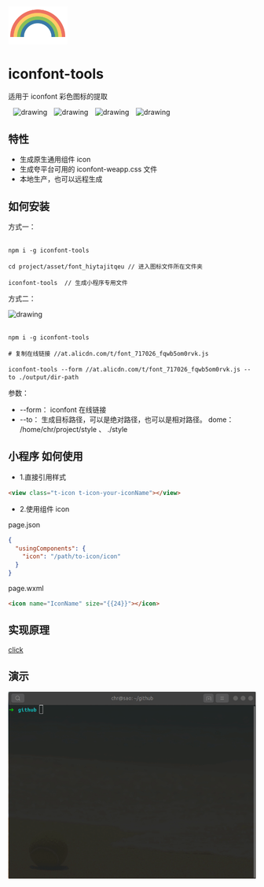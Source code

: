 <img src="docs/rainbow.png" width="120" />

# iconfont-tools

适用于 iconfont 彩色图标的提取

<div>
<img src="https://raw.githubusercontent.com/HuaRongSAO/iconfont-tools/HEAD/docs/iconfont.png" alt="drawing" width="60" style="margin-left: 10px;"/>
<img src="https://raw.githubusercontent.com/HuaRongSAO/iconfont-tools/HEAD/docs/snowflake-skinny.png" alt="drawing" width="60" style="margin-left: 10px;"/>
<img src="https://raw.githubusercontent.com/HuaRongSAO/iconfont-tools/HEAD/docs/temperature-thermometerhot.png" alt="drawing" width="60" style="margin-left: 10px;"/>
<img src="https://raw.githubusercontent.com/HuaRongSAO/iconfont-tools/HEAD/docs/sunrise-skinnywave.png" alt="drawing" width="60" style="margin-left: 10px;display:"/>
</div>

## 特性

- 生成原生通用组件 icon
- 生成夸平台可用的 iconfont-weapp.css 文件
- 本地生产，也可以远程生成

## 如何安装

方式一：

```shell

npm i -g iconfont-tools

cd project/asset/font_hiytajitqeu // 进入图标文件所在文件夹

iconfont-tools  // 生成小程序专用文件

```

方式二：

<img src="https://raw.githubusercontent.com/HuaRongSAO/iconfont-tools/HEAD/docs/url.png" alt="drawing" width="60%"/>

```shell

npm i -g iconfont-tools

# 复制在线链接 //at.alicdn.com/t/font_717026_fqwb5om0rvk.js

iconfont-tools --form //at.alicdn.com/t/font_717026_fqwb5om0rvk.js --to ./output/dir-path

```

参数：

- --form： iconfont 在线链接
- --to： 生成目标路径，可以是绝对路径，也可以是相对路径。 dome： /home/chr/project/style 、 ./style

## 小程序 如何使用

- 1.直接引用样式

```HTML
<view class="t-icon t-icon-your-iconName"></view>
```

- 2.使用组件 icon

page.json

```json
{
  "usingComponents": {
    "icon": "/path/to-icon/icon"
  }
}
```

page.wxml

```HTML
<icon name="IconName" size="{{24}}"></icon>
```

## 实现原理

[click](./docs/README.md)

## 演示

![img](./docs/cli.gif)
